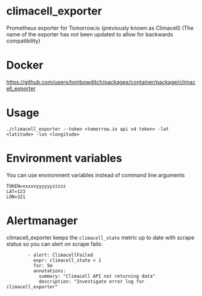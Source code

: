 # climacell_exporter

Prometheus exporter for Tomorrow.io (previously known as Climacell)
(The name of the exporter has not been updated to allow for backwards compatibility)

# Docker

https://github.com/users/tombowditch/packages/container/package/climacell_exporter

# Usage

```
./climacell_exporter --token <tomorrow.io api v4 token> -lat <latitude> -lon <longitude>
```

# Environment variables

You can use environment variables instead of command line arguments

```
TOKEN=xxxxxyyyyyyzzzzz
LAT=123
LON=321
```

# Alertmanager

climacell_exporter keeps the `climacell_state` metric up to date with scrape status so you can alert on scrape fails:

```
        - alert: ClimacellFailed
          expr: climacell_state < 1
          for: 5m
          annotations:
            summary: "Climacell API not returning data"
            description: "Investigate error log for climacell_exporter"
```